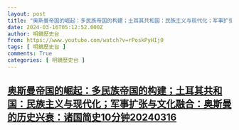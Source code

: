 ```yaml
---
layout: post
title: "奥斯曼帝国的崛起：多民族帝国的构建；土耳其共和国：民族主义与现代化；军事扩张与文化融合：奥斯曼的历史兴衰：诸国简史10分钟20240316"
date: 2024-03-16T05:12:52.000Z
author: 明鏡歷史台
from: https://www.youtube.com/watch?v=rPoskPyHIj0
tags: [ 明鏡歷史台 ]
comments: True
categories: [ 明鏡歷史台 ]
---
```

<!--1710565972000-->
[奥斯曼帝国的崛起：多民族帝国的构建；土耳其共和国：民族主义与现代化；军事扩张与文化融合：奥斯曼的历史兴衰：诸国简史10分钟20240316](https://www.youtube.com/watch?v=rPoskPyHIj0)
------

<div>

</div>
